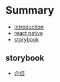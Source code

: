 # Summary

* [Introduction](README.md)
* [react native](react-native.md)
* [storybook](storybook.md)

## storybook

* [介绍](jie-shao.md)

